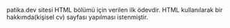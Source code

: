 patika.dev sitesi HTML bölümü için verilen ilk ödevdir.
HTML kullanılarak bir hakkımda(kişisel cv) sayfası yapılması istenmiştir.